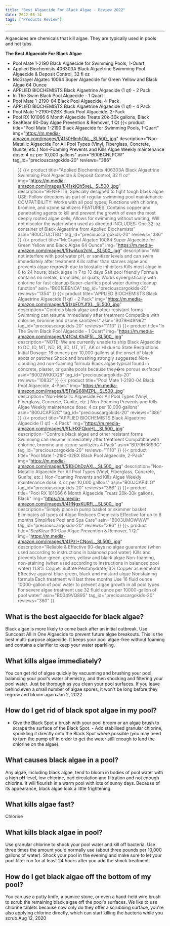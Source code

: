 ```yaml
---
title: "Best Algaecide For Black Algae - Review 2022"
date: 2022-06-14
tags: ["Products Review"]
---
```


---


Algaecides are chemicals that kill algae. They are typically used in pools and hot tubs.

**The Best Algaecide For Black Algae**
* Pool Mate 1-2190 Black Algaecide for Swimming Pools, 1-Quart
* Applied Biochemists 406303A Black Algaetrine Swimming Pool Algaecide & Deposit Control, 32 fl oz
* McGrayel Algatec 10064 Super Algaecide for Green Yellow and Black Algae 64 Ounce
* APPLIED BIOCHEMISTS Black Algaetrine Algaecide (1 qt) - 2 Pack
* In The Swim Black Pool Algaecide - 1 Quart
* Pool Mate 1-2190-04 Black Pool Algaecide, 4-Pack
* APPLIED BIOCHEMISTS Black Algaetrine Algaecide (1 qt) - 4 Pack
* Pool Mate 1-2190-02BX Black Pool Algaecide, 2-Pack
* Pool RX 101066 6 Month Algaecide Treats 20k-30k gallons, Black
* SeaKlear 90-Day Algae Prevention & Remover, 1 Qt
{{< product 
title="Pool Mate 1-2190 Black Algaecide for Swimming Pools, 1-Quart"
img="https://m.media-amazon.com/images/I/4150HlmhOkL._SL500_.jpg"
description="Non-Metallic Algaecide For All Pool Types (Vinyl, Fiberglass, Concrete, Gunite, etc.) Non-Foaming Prevents and Kills Algae Weekly maintenance dose: 4 oz per 10,000 gallons"
asin="B00BGNLPCW"
tag_id="preciouscargokids-20"
reviews="386"
>}} 
{{< product 
title="Applied Biochemists 406303A Black Algaetrine Swimming Pool Algaecide & Deposit Control, 32 fl oz"
img="https://m.media-amazon.com/images/I/41skiQh5xeL._SL500_.jpg"
description="BENEFITS: Specially designed to fight tough black algae USE: Follow directions as part of regular swimming pool maintenance COMPATIBILITY: Works with all pool types; Functions with chlorine, bromine, and ozone sanitizers FEATURES: Contains copper and penetrating agents to kill and prevent the growth of even the most deeply rooted algae cells; Allows for swimming without waiting; Will not discolor the water when used as directed INCLUDES: One 32-oz container of Black Algaetrine from Applied Biochemists"
asin="B00C7UCTBO"
tag_id="preciouscargokids-20"
reviews="386"
>}} 
{{< product 
title="McGrayel Algatec 10064 Super Algaecide for Green Yellow and Black Algae 64 Ounce"
img="https://m.media-amazon.com/images/I/51wiAuo2chL._SL500_.jpg"
description="Will not interfere with pool water pH, or sanitizer levels and can swim immediately after treatment Kills rather than starves algae and prevents algae regrowth due to biostatic inhibitors Kills most algae in 8 to 24 hours; black algae in 7 to 10 days Salt pool friendly Formula contains no metals, bromides, or quats; Works synergistically with chlorine for fast cleanup Super-clarifics pool water during cleanup function"
asin="B001EBENCA"
tag_id="preciouscargokids-20"
reviews="1354"
>}} 
{{< product 
title="APPLIED BIOCHEMISTS Black Algaetrine Algaecide (1 qt) - 2 Pack"
img="https://m.media-amazon.com/images/I/51zbF0YJfXL._SL500_.jpg"
description="Controls black algae and other resistant forms Swimming can resume immediately after treatment Compatible with chlorine, bromine and ozone sanitizers"
asin="B079H48N92"
tag_id="preciouscargokids-20"
reviews="1110"
>}} 
{{< product 
title="In The Swim Black Pool Algaecide - 1 Quart"
img="https://m.media-amazon.com/images/I/41OsLKh4F5L._SL500_.jpg"
description="NOTE: We are currently unable to ship Black Algaecide to DC, ID, MT, ND, RI, SD, UT, VT, AK or HI due to State Restrictions Initial Dosage: 16 ounces per 10,000 gallons at the onset of black spots or patches Shock and brushing strongly suggested Non-clouding and non-foaming formula Black algae typical found in concrete, plaster, or gunite pools because they�re porous surfaces"
asin="B002WKKCQ8"
tag_id="preciouscargokids-20"
reviews="10832"
>}} 
{{< product 
title="Pool Mate 1-2190-04 Black Pool Algaecide, 4-Pack"
img="https://m.media-amazon.com/images/I/51YaG68MZPL._SL500_.jpg"
description="Non-Metallic Algaecide For All Pool Types (Vinyl, Fiberglass, Concrete, Gunite, etc.) Non-Foaming Prevents and Kills Algae Weekly maintenance dose: 4 oz per 10,000 gallons"
asin="B00JCAP52C"
tag_id="preciouscargokids-20"
reviews="386"
>}} 
{{< product 
title="APPLIED BIOCHEMISTS Black Algaetrine Algaecide (1 qt) - 4 Pack"
img="https://m.media-amazon.com/images/I/51JHXFQkpHL._SL500_.jpg"
description="Controls black algae and other resistant forms Swimming can resume immediately after treatment Compatible with chlorine, bromine and ozone sanitizers 4 Pack"
asin="B079H3693G"
tag_id="preciouscargokids-20"
reviews="1110"
>}} 
{{< product 
title="Pool Mate 1-2190-02BX Black Pool Algaecide, 2-Pack"
img="https://m.media-amazon.com/images/I/51DiOhDzAXL._SL500_.jpg"
description="Non-Metallic Algaecide For All Pool Types (Vinyl, Fiberglass, Concrete, Gunite, etc.) Non-Foaming Prevents and Kills Algae Weekly maintenance dose: 4 oz per 10,000 gallons"
asin="B00JCAP4LO"
tag_id="preciouscargokids-20"
reviews="386"
>}} 
{{< product 
title="Pool RX 101066 6 Month Algaecide Treats 20k-30k gallons, Black"
img="https://m.media-amazon.com/images/I/41fNgxKURFL._SL500_.jpg"
description="Simply place in pump basket or skimmer basket Eliminates all types of Algae Reduces Chemicals Effective for up to 6 months Simplifies Pool and Spa Care"
asin="B003UMOWWW"
tag_id="preciouscargokids-20"
reviews="386"
>}} 
{{< product 
title="SeaKlear 90-Day Algae Prevention & Remover, 1 Qt"
img="https://m.media-amazon.com/images/I/41PzI+CNovL._SL500_.jpg"
description="Reliable & Effective 90-days no algae guarantee (when used according to instructions in balanced pool water) Kills and prevents blue-green, green, yellow and black algae Non-foaming, non-staining (when used according to instructions in balanced pool water) 11.8% Copper Sulfate Pentahydrate; 3% Copper as elemental Effective against blue-green, black and mustard algae Nonstaining formula Each treatment will last three months Use 16 fluid ounce 10000-gallon of pool water to prevent algae growth in all pool types For severe algae treatment use 32 fluid ounce per 10000-gallon of pool water"
asin="B0049VQ89S"
tag_id="preciouscargokids-20"
reviews="360"
>}} 
## What is the best algaecide for black algae?
Black algae is more likely to come back after an initial outbreak. Use Suncoast All in One Algaecide to prevent future algae breakouts. This is the best multi-purpose algaecide. It keeps your pool algae-free without foaming and contains a clarifier to keep your water sparkling.

## What kills algae immediately?
You can get rid of algae quickly by vacuuming and brushing your pool, balancing your pool's water chemistry, and then shocking and filtering your pool water. Just be thorough as you clean your pool surfaces. If you leave behind even a small number of algae spores, it won't be long before they regrow and bloom again.Jan 2, 2022

## How do I get rid of black spot algae in my pool?
- Give the Black Spot a brush with your pool broom or an algae brush to scrape the surface of the Black Spot. - Add stabilised granular chlorine, sprinkling it directly onto the Black Spot where possible (you may need to turn the pump off in order to get the water still enough to land the chlorine on the algae).

## What causes black algae in a pool?
Any algae, including black algae, tend to bloom in bodies of pool water with a high pH level, low chlorine, bad circulation and filtration and not enough chlorine. It will flourish in a warm pool with lots of sunny days. Because of its appearance, black algae look a little frightening.

## What kills algae fast?
Chlorine

## What kills black algae in pool?
Use granular chlorine to shock your pool water and kill off bacteria. Use three times the amount you'd normally use (about three pounds per 10,000 gallons of water). Shock your pool in the evening and make sure to let your pool filter run for at least 24 hours after you add the shock treatment.

## How do I get black algae off the bottom of my pool?
You can use a putty knife, a pumice stone, or even a hand-held wire brush to scrub the remaining black algae off the pool's surfaces. We like to use chlorine tablets because now only do they offer a scrubbing surface, you're also applying chlorine directly, which can start killing the bacteria while you scrub.Aug 12, 2020

